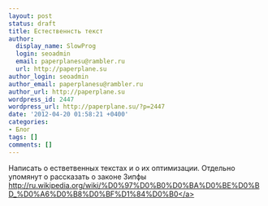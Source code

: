 ```yaml
---
layout: post
status: draft
title: Естественнсть текст
author:
  display_name: SlowProg
  login: seoadmin
  email: paperplanesu@rambler.ru
  url: http://paperplane.su
author_login: seoadmin
author_email: paperplanesu@rambler.ru
author_url: http://paperplane.su
wordpress_id: 2447
wordpress_url: http://paperplane.su/?p=2447
date: '2012-04-20 01:58:21 +0400'
categories:
- Блог
tags: []
comments: []
---
```

<p>Написать о естветвенных текстах и о их оптимизации. Отдельно упомянут о рассказать о законе Зипфы&nbsp; <a href="http:&#47;&#47;ru.wikipedia.org&#47;wiki&#47;%D0%97%D0%B0%D0%BA%D0%BE%D0%BD_%D0%A6%D0%B8%D0%BF%D1%84%D0%B0">http:&#47;&#47;ru.wikipedia.org&#47;wiki&#47;%D0%97%D0%B0%D0%BA%D0%BE%D0%BD_%D0%A6%D0%B8%D0%BF%D1%84%D0%B0<&#47;a></p>
